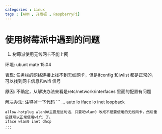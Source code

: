 ```yaml
---
categories : Linux
tags : [ARM , 开发板 , RaspberryPi]
---
```



使用树莓派中遇到的问题
===

1. 树莓派使用无线网卡不能上网

  环境: ubunt mate 15.04 
  
  表现: 任务栏的网络连接上找不到无线网卡，但是ifconfig 和iwlist 都是正常的，可以找到网卡信息和wifi 信号
  
  原因: 不确定，从解决办法来看是/etc/network/interfaces 里面的配置有问题
  
  解决办法: 注释掉一下代码
    ```
    ...
    auto lo
    iface lo inet loopback
    
    allow-hotplug wlan0#主要是这句话，只要吧wlan0 改成不是要使用的无线网卡，然后重启就可以正常使用wifi 了。
    iface wlan0 inet dhcp
    ...
    ```
    
  
